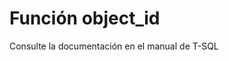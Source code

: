 ﻿---
Autogenerated: true
---

# Función  object_id

Consulte la documentación en el manual de T-SQL
